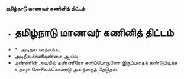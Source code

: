 **தமிழ்நாடு மாணவர் கணினித் திட்டம்**
- # தமிழ்நாடு மாணவர் கணினித் திட்டம்
- n. அடிநல ஊற்றாய்வு
- அடிநிலக்கனியுண்மை ஆய்வு
- மண்ணின் அடியில் தண்ணீரோ  கனிப்பொருளோ இருப்பதைக் கண்டுபிடிக்க உதவும் கோலைக்கொண்டு அவற்றைத் தேடுதல்.

